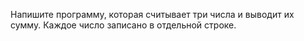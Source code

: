 Напишите программу, которая считывает три числа и выводит их сумму. Каждое число записано в отдельной строке.